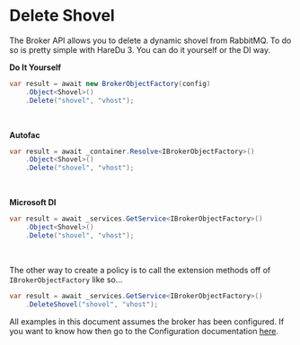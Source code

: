 # Delete Shovel

The Broker API allows you to delete a dynamic shovel from RabbitMQ. To do so is pretty simple with HareDu 3. You can do it yourself or the DI way.

**Do It Yourself**

```c#
var result = await new BrokerObjectFactory(config)
    .Object<Shovel>()
    .Delete("shovel", "vhost");
```
<br>

**Autofac**

```c#
var result = await _container.Resolve<IBrokerObjectFactory>()
    .Object<Shovel>()
    .Delete("shovel", "vhost");
```
<br>

**Microsoft DI**

```c#
var result = await _services.GetService<IBrokerObjectFactory>()
    .Object<Shovel>()
    .Delete("shovel", "vhost");
```
<br>

The other way to create a policy is to call the extension methods off of ```IBrokerObjectFactory``` like so...

```c#
var result = await _services.GetService<IBrokerObjectFactory>()
    .DeleteShovel("shovel", "vhost");
```

All examples in this document assumes the broker has been configured. If you want to know how then go to the Configuration documentation [here](https://github.com/ahives/HareDu3/blob/master/docs/configuration.md).

